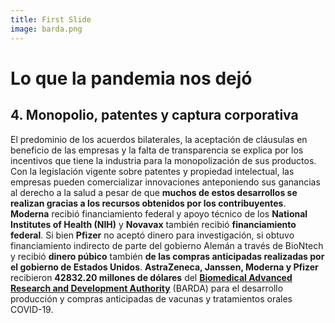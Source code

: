 ```yaml
---
title: First Slide
image: barda.png
---
```


# Lo que la pandemia nos dejó
## 4. Monopolio, patentes y captura corporativa

El predominio de los acuerdos bilaterales, la aceptación de cláusulas en beneficio de las empresas y la falta de transparencia se explica por los incentivos que tiene la industria para la monopolización de sus productos. Con la legislación vigente sobre patentes y propiedad intelectual, las empresas pueden comercializar innovaciones anteponiendo sus ganancias al derecho a la salud a pesar de que **muchos de estos desarrollos se realizan gracias a los recursos obtenidos por los contribuyentes**. **Moderna** recibió financiamiento federal y apoyo técnico de los **National Institutes of Health (NIH)** y **Novavax** también recibió **financiamiento federal**. Si bien **Pfizer** no aceptó dinero para investigación, si obtuvo financiamiento indirecto de parte del gobierno Alemán a través de BioNtech y recibió **dinero púbico**  también  **de las compras anticipadas realizadas por el gobierno de Estados Unidos**. **AstraZeneca, Janssen, Moderna y Pfizer** recibieron **42832.20 millones de dólares** del [**Biomedical Advanced Research and Development Authority**](https://www.medicalcountermeasures.gov/app/barda/coronavirus/COVID19.aspx) (BARDA) para el desarrollo producción y compras anticipadas de vacunas y tratamientos orales COVID-19.
